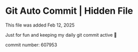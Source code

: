 # Git Auto Commit | Hidden File

This file was added Feb 12, 2025

Just for fun and keeping my daily git commit active 🤪

commit number: 607953
